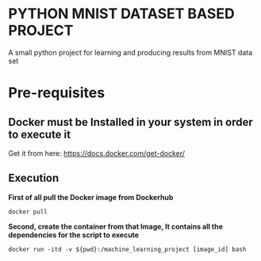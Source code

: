 # PYTHON MNIST DATASET BASED PROJECT
A small python project for learning and producing results from MNIST data set


# Pre-requisites

## Docker must be Installed in your system in order to execute it

Get it from here: https://docs.docker.com/get-docker/

## Execution

**First of all pull the Docker image from Dockerhub**
```
docker pull
```

**Second, create the container from that Image, It contains all the dependencies for the script to execute**
```
docker run -itd -v ${pwd}:/machine_learning_project [image_id] bash
```
